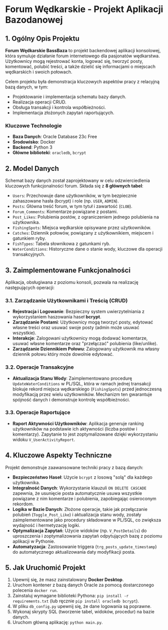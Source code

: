 # Forum Wędkarskie - Projekt Aplikacji Bazodanowej

## 1. Ogólny Opis Projektu

**Forum Wędkarskie BassBaza** to projekt backendowej aplikacji konsolowej, która symuluje działanie forum internetowego dla pasjonatów wędkarstwa. Użytkownicy mogą rejestrować konta, logować się, tworzyć posty, komentować, polubić treści, a także dzielić się informacjami o miejscach wędkarskich i swoich połowach.

Celem projektu była demonstracja kluczowych aspektów pracy z relacyjną bazą danych, w tym:
*   Projektowanie i implementacja schematu bazy danych.
*   Realizacja operacji CRUD.
*   Obsługa transakcji i kontrola współbieżności.
*   Implementacja złożonych zapytań raportujących.

### Kluczowe Technologie
*   **Baza Danych**: Oracle Database 23c Free
*   **Środowisko**: Docker
*   **Backend**: Python 3
*   **Główne biblioteki**: `oracledb`, `bcrypt`

## 2. Model Danych

Schemat bazy danych został zaprojektowany w celu odzwierciedlenia kluczowych funkcjonalności forum. Składa się z **8 głównych tabel**:
*   `Users`: Przechowuje dane użytkowników, w tym bezpiecznie zahaszowane hasła (bcrypt) i role (np. `USER`, `ADMIN`).
*   `Posts`: Główna treść forum, w tym tytuł i zawartość (`CLOB`).
*   `Forum_Comments`: Komentarze powiązane z postami.
*   `Post_Likes`: Polubienia postów, z ograniczeniem jednego polubienia na użytkownika.
*   `FishingSpots`: Miejsca wędkarskie opisywane przez użytkowników.
*   `Catches`: Dziennik połowów, powiązany z użytkownikiem, miejscem i gatunkiem ryby.
*   `FishTypes`: Tabela słownikowa z gatunkami ryb.
*   `WaterConditions`: Historyczne dane o stanie wody, kluczowe dla operacji transakcyjnych.

<!--
![Schemat ERD](schemat.png) 
-->

## 3. Zaimplementowane Funkcjonalności

Aplikacja, obsługiwana z poziomu konsoli, pozwala na realizację następujących operacji:

### 3.1. Zarządzanie Użytkownikami i Treścią (CRUD)
*   **Rejestracja i Logowanie**: Bezpieczny system uwierzytelniania z wykorzystaniem haszowania haseł **bcrypt**.
*   **Zarządzanie Postami**: Użytkownicy mogą tworzyć posty, edytować własne treści oraz usuwać swoje posty (admin może usuwać wszystkie).
*   **Interakcje**: Zalogowani użytkownicy mogą dodawać komentarze, usuwać własne komentarze oraz "przełączać" polubienia (like/unlike).
*   **Zarządzanie Dziennikiem Połowu**: Zalogowany użytkownik ma własny dziennik połowu który może dowolnie edytować.

### 3.2. Operacje Transakcyjne
*   **Aktualizacja Stanu Wody**: Zaimplementowano procedurę `UpdateWaterConditions` w PL/SQL, która w ramach jednej transakcji blokuje rekord miejsca wędkarskiego (`FishingSpots`) przed jednoczesną modyfikacją przez wielu użytkowników. Mechanizm ten gwarantuje spójność danych i demonstruje kontrolę współbieżności.

### 3.3. Operacje Raportujące
*   **Raport Aktywności Użytkowników**: Aplikacja generuje ranking użytkowników na podstawie ich aktywności (liczba postów i komentarzy). Zapytanie to jest zoptymalizowane dzięki wykorzystaniu widoku `V_UserActivityReport`.

## 4. Kluczowe Aspekty Techniczne

Projekt demonstruje zaawansowane techniki pracy z bazą danych:
*   **Bezpieczeństwo Haseł**: Użycie `bcrypt` z losową "solą" dla każdego użytkownika.
*   **Integralność Danych**: Wykorzystanie klauzuli `ON DELETE CASCADE` zapewnia, że usunięcie posta automatycznie usuwa wszystkie powiązane z nim komentarze i polubienia, zapobiegając osieroconym rekordom.
*   **Logika w Bazie Danych**: Złożone operacje, takie jak przełączanie polubień (`Toggle_Post_Like`) i aktualizacja stanu wody, zostały zaimplementowane jako procedury składowane w PL/SQL, co zwiększa wydajność i hermetyzację logiki.
*   **Optymalizacja Zapytań**: Użycie widoków (np. `V_PostDetails`) do uproszczenia i zoptymalizowania zapytań odpytujących bazę z poziomu aplikacji w Pythonie.
*   **Automatyzacja**: Zastosowanie triggera (`trg_posts_update_timestamp`) do automatycznego aktualizowania daty modyfikacji posta.

## 5. Jak Uruchomić Projekt

1.  Upewnij się, że masz zainstalowany **Docker Desktop**.
2.  Uruchom kontener z bazą danych Oracle za pomocą dostarczonego polecenia `docker run`.
3.  Zainstaluj wymagane biblioteki Pythona: `pip install -r requirements.txt` (lub ręcznie `pip install oracledb bcrypt`).
4.  W pliku `db_config.py` upewnij się, że dane logowania są poprawne.
5.  Wykonaj skrypty SQL (tworzenie tabel, widoków, procedur) na bazie danych.
6.  Uruchom główną aplikację: `python main.py`.
